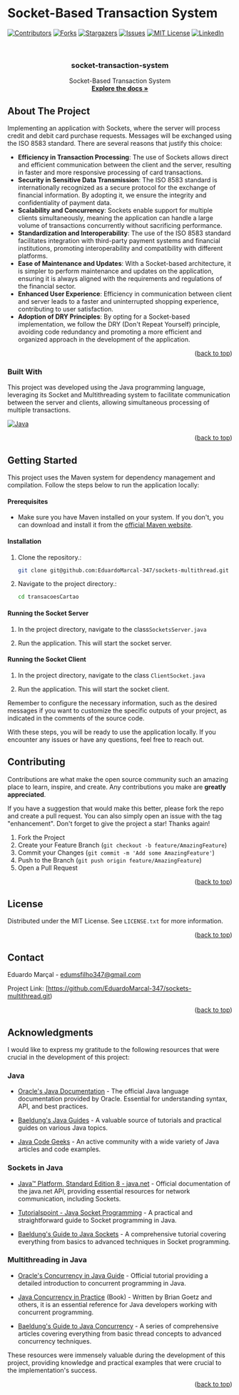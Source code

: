 # Socket-Based Transaction System

<!-- PROJECT SHIELDS -->
<!--
*** I'm using markdown "reference style" links for readability.
*** Reference links are enclosed in brackets [ ] instead of parentheses ( ).
*** See the bottom of this document for the declaration of the reference variables
*** for contributors-url, forks-url, etc. This is an optional, concise syntax you may use.
*** https://www.markdownguide.org/basic-syntax/#reference-style-links
-->
[![Contributors][contributors-shield]][contributors-url]
[![Forks][forks-shield]][forks-url]
[![Stargazers][stars-shield]][stars-url]
[![Issues][issues-shield]][issues-url]
[![MIT License][license-shield]][license-url]
[![LinkedIn][linkedin-shield]][linkedin-url]



<!-- PROJECT LOGO -->
<br />
<div align="center">
<!--   <a href="https://github.com/othneildrew/Best-README-Template">
    <img src="images/logo.png" alt="Logo" width="80" height="80">
  </a> todo !!!-->

  <h3 align="center">socket-transaction-system</h3>

  <p align="center">
    Socket-Based Transaction System
    <br />
    <a href="https://github.com/EduardoMarcal-347/sockets-multithread/"><strong>Explore the docs »</strong></a>
  </p>
</div>

<!-- ABOUT THE PROJECT -->
## About The Project

Implementing an application with Sockets, where the server will process credit and debit card purchase requests. Messages will be exchanged using the ISO 8583 standard. There are several reasons that justify this choice:

* **Efficiency in Transaction Processing**: The use of Sockets allows direct and efficient communication between the client and the server, resulting in faster and more responsive processing of card transactions.
* **Security in Sensitive Data Transmission**: The ISO 8583 standard is internationally recognized as a secure protocol for the exchange of financial information. By adopting it, we ensure the integrity and confidentiality of payment data.
* **Scalability and Concurrency**: Sockets enable support for multiple clients simultaneously, meaning the application can handle a large volume of transactions concurrently without sacrificing performance.
* **Standardization and Interoperability**: The use of the ISO 8583 standard facilitates integration with third-party payment systems and financial institutions, promoting interoperability and compatibility with different platforms.
* **Ease of Maintenance and Updates**: With a Socket-based architecture, it is simpler to perform maintenance and updates on the application, ensuring it is always aligned with the requirements and regulations of the financial sector.
* **Enhanced User Experience**: Efficiency in communication between client and server leads to a faster and uninterrupted shopping experience, contributing to user satisfaction.
* **Adoption of DRY Principles**: By opting for a Socket-based implementation, we follow the DRY (Don't Repeat Yourself) principle, avoiding code redundancy and promoting a more efficient and organized approach in the development of the application.


<p align="right">(<a href="#readme-top">back to top</a>)</p>



### Built With

This project was developed using the Java programming language, leveraging its Socket and Multithreading system to facilitate communication between the server and clients, allowing simultaneous processing of multiple transactions.

[![Java][java.io]][java-url]


<p align="right">(<a href="#readme-top">back to top</a>)</p>



<!-- GETTING STARTED -->
## Getting Started

This project uses the Maven system for dependency management and compilation. Follow the steps below to run the application locally:

#### Prerequisites

- Make sure you have Maven installed on your system. If you don't, you can download and install it from the [official Maven website](https://maven.apache.org/download.cgi).

#### Installation

1. Clone the repository.:

    ```bash
    git clone git@github.com:EduardoMarcal-347/sockets-multithread.git
    ```

2. Navigate to the project directory.:

    ```bash
    cd transacoesCartao
    ```
    
#### Running the Socket Server

1. In the project directory, navigate to the class`SocketsServer.java`

2. Run the application. This will start the socket server.

#### Running the Socket Client 

1. In the project directory, navigate to the class `ClientSocket.java`

2. Run the application. This will start the socket client.

Remember to configure the necessary information, such as the desired messages if you want to customize the specific outputs of your project, as indicated in the comments of the source code.

With these steps, you will be ready to use the application locally. If you encounter any issues or have any questions, feel free to reach out.

<!-- CONTRIBUTING -->
## Contributing

Contributions are what make the open source community such an amazing place to learn, inspire, and create. Any contributions you make are **greatly appreciated**.

If you have a suggestion that would make this better, please fork the repo and create a pull request. You can also simply open an issue with the tag "enhancement".
Don't forget to give the project a star! Thanks again!

1. Fork the Project
2. Create your Feature Branch (`git checkout -b feature/AmazingFeature`)
3. Commit your Changes (`git commit -m 'Add some AmazingFeature'`)
4. Push to the Branch (`git push origin feature/AmazingFeature`)
5. Open a Pull Request

<p align="right">(<a href="#readme-top">back to top</a>)</p>



<!-- LICENSE -->
## License

Distributed under the MIT License. See `LICENSE.txt` for more information.

<p align="right">(<a href="#readme-top">back to top</a>)</p>



<!-- CONTACT -->
## Contact

Eduardo Marçal - edumsfilho347@gmail.com

Project Link: [https://github.com/EduardoMarcal-347/sockets-multithread.git)

<p align="right">(<a href="#readme-top">back to top</a>)</p>



<!-- ACKNOWLEDGMENTS -->
## Acknowledgments

I would like to express my gratitude to the following resources that were crucial in the development of this project:

### Java

* [Oracle's Java Documentation](https://docs.oracle.com/en/java/) - The official Java language documentation provided by Oracle. Essential for understanding syntax, API, and best practices.

* [Baeldung's Java Guides](https://www.baeldung.com/guides) - A valuable source of tutorials and practical guides on various Java topics.

* [Java Code Geeks](https://www.javacodegeeks.com/) - An active community with a wide variety of Java articles and code examples.

### Sockets in Java

* [Java™ Platform, Standard Edition 8 - java.net](https://docs.oracle.com/javase/8/docs/api/java/net/package-summary.html) - Official documentation of the java.net API, providing essential resources for network communication, including Sockets.

* [Tutorialspoint - Java Socket Programming](https://www.tutorialspoint.com/java/java_networking.htm) - A practical and straightforward guide to Socket programming in Java.

* [Baeldung's Guide to Java Sockets](https://www.baeldung.com/java-sockets) - A comprehensive tutorial covering everything from basics to advanced techniques in Socket programming.

### Multithreading in Java

* [Oracle's Concurrency in Java Guide](https://docs.oracle.com/javase/tutorial/essential/concurrency/) - Official tutorial providing a detailed introduction to concurrent programming in Java.

* [Java Concurrency in Practice](https://www.oreilly.com/library/view/java-concurrency-in/0321349601/) (Book) - Written by Brian Goetz and others, it is an essential reference for Java developers working with concurrent programming.

* [Baeldung's Guide to Java Concurrency](https://www.baeldung.com/java-concurrency) - A series of comprehensive articles covering everything from basic thread concepts to advanced concurrency techniques.

These resources were immensely valuable during the development of this project, providing knowledge and practical examples that were crucial to the implementation's success.

<p align="right">(<a href="#readme-top">back to top</a>)</p>



<!-- MARKDOWN LINKS & IMAGES -->
<!-- https://www.markdownguide.org/basic-syntax/#reference-style-links -->
[contributors-shield]: https://img.shields.io/github/contributors/EduardoMarcal-347/sockets-multithread.svg?style=for-the-badge
[contributors-url]: https://github.com/EduardoMarcal-347/sockets-multithread/graphs/contributors
[forks-shield]: https://img.shields.io/github/forks/EduardoMarcal-347/sockets-multithread.svg?style=for-the-badge
[forks-url]: https://github.com/EduardoMarcal-347/sockets-multithread/network/members
[stars-shield]: https://img.shields.io/github/stars/EduardoMarcal-347/sockets-multithread.svg?style=for-the-badge
[stars-url]: https://github.com/EduardoMarcal-347/sockets-multithread/stargazers
[issues-shield]: https://img.shields.io/github/issues/EduardoMarcal-347/sockets-multithread.svg?style=for-the-badge
[issues-url]: https://github.com/EduardoMarcal-347/sockets-multithread/issues
[license-shield]: https://img.shields.io/github/license/EduardoMarcal-347/sockets-multithread.svg?style=for-the-badge
[license-url]: https://github.com/EduardoMarcal-347/sockets-multithread/blob/main/LICENSE.txt
[linkedin-shield]: https://img.shields.io/badge/-LinkedIn-black.svg?style=for-the-badge&logo=linkedin&colorB=555
[linkedin-url]: https://br.linkedin.com/in/eduardo-marcal-de-souza-filho
[java.io]: https://img.shields.io/badge/Java-f89820?style=for-the-badge&logo=java&logoColor=61DAFB
[java-url]: [https://nextjs.org/](https://docs.oracle.com/en/java/)
